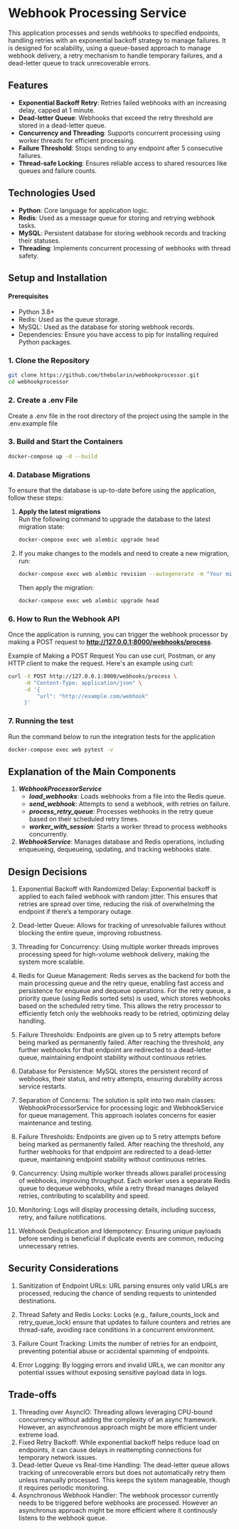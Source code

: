 # Webhook Processing Service
This application processes and sends webhooks to specified endpoints, handling retries with an exponential backoff strategy to manage failures. It is designed for scalability, using a queue-based approach to manage webhook delivery, a retry mechanism to handle temporary failures, and a dead-letter queue to track unrecoverable errors.

## Features

- **Exponential Backoff Retry**: Retries failed webhooks with an increasing delay, capped at 1 minute.
- **Dead-letter Queue**: Webhooks that exceed the retry threshold are stored in a dead-letter queue.
- **Concurrency and Threading**: Supports concurrent processing using worker threads for efficient processing.
- **Failure Threshold**: Stops sending to any endpoint after 5 consecutive failures.
- **Thread-safe Locking**: Ensures reliable access to shared resources like queues and failure counts.

## Technologies Used

- **Python**: Core language for application logic.
- **Redis**: Used as a message queue for storing and retrying webhook tasks.
- **MySQL**: Persistent database for storing webhook records and tracking their statuses.
- **Threading**: Implements concurrent processing of webhooks with thread safety.

## Setup and Installation
#### Prerequisites
- Python 3.8+
- Redis: Used as the queue storage.
- MySQL: Used as the database for storing webhook records.
- Dependencies: Ensure you have access to pip for installing required Python packages.

### 1. Clone the Repository
```sh
git clone https://github.com/thebolarin/webhookprocessor.git
cd webhookprocessor
```

### 2. Create a .env File
Create a .env file in the root directory of the project using the sample in the .env.example file

### 3. Build and Start the Containers
```bash
docker-compose up -d --build
```

### 4. Database Migrations
To ensure that the database is up-to-date before using the application, follow these steps:

1. **Apply the latest migrations**  
   Run the following command to upgrade the database to the latest migration state:
   ```bash
   docker-compose exec web alembic upgrade head
   ```

2. If you make changes to the models and need to create a new migration, run:
   ```bash
   docker-compose exec web alembic revision --autogenerate -m "Your migration message"
   ```
    Then apply the migration:
    ```bash
   docker-compose exec web alembic upgrade head
   ```

### 6. How to Run the Webhook API
Once the application is running, you can trigger the webhook processor by making a POST request to **http://127.0.0.1:8000/webhooks/process**.

Example of Making a POST Request
You can use curl, Postman, or any HTTP client to make the request. Here's an example using curl:

```sh
curl -X POST http://127.0.0.1:8000/webhooks/process \
     -H "Content-Type: application/json" \
     -d '{
         "url": "http://example.com/webhook"
     }'
```
     
### 7. Running the test
Run the command below to run the integration tests for the application
```bash
docker-compose exec web pytest -v
```

## Explanation of the Main Components

1. ***WebhookProcessorService***
    - ***load_webhooks***: Loads webhooks from a file into the Redis queue.
    - ***send_webhook***: Attempts to send a webhook, with retries on failure.
    - ***process_retry_queue***: Processes webhooks in the retry queue based on their scheduled retry times.
    - ***worker_with_session***: Starts a worker thread to process webhooks concurrently.
2. ***WebhookService***:
Manages database and Redis operations, including enqueueing, dequeueing, updating, and tracking webhooks state.

## Design Decisions
1. Exponential Backoff with Randomized Delay: Exponential backoff is applied to each failed webhook with random jitter. This ensures that retries are spread over time, reducing the risk of overwhelming the endpoint if there’s a temporary outage.

2. Dead-letter Queue: Allows for tracking of unresolvable failures without blocking the entire queue, improving robustness.
3. Threading for Concurrency: Using multiple worker threads improves processing speed for high-volume webhook delivery, making the system more scalable.
4. Redis for Queue Management: Redis serves as the backend for both the main processing queue and the retry queue, enabling fast access and persistence for enqueue and dequeue operations. For the retry queue, a priority queue (using Redis sorted sets) is used, which stores webhooks based on the scheduled retry time. This allows the retry processor to efficiently fetch only the webhooks ready to be retried, optimizing delay handling.
8. Failure Thresholds: Endpoints are given up to 5 retry attempts before being marked as permanently failed. After reaching the threshold, any further webhooks for that endpoint are redirected to a dead-letter queue, maintaining endpoint stability without continuous retries.
5. Database for Persistence: MySQL stores the persistent record of webhooks, their status, and retry attempts, ensuring durability across service restarts.
6. Separation of Concerns: The solution is split into two main classes: WebhookProcessorService for processing logic and WebhookService for queue management. This approach isolates concerns for easier maintenance and testing.
7. Failure Thresholds: Endpoints are given up to 5 retry attempts before being marked as permanently failed. After reaching the threshold, any further webhooks for that endpoint are redirected to a dead-letter queue, maintaining endpoint stability without continuous retries.
8. Concurrency: Using multiple worker threads allows parallel processing of webhooks, improving throughput. Each worker uses a separate Redis queue to dequeue webhooks, while a retry thread manages delayed retries, contributing to scalability and speed.
9. Monitoring: Logs will display processing details, including success, retry, and failure notifications.
10. Webhook Deduplication and Idempotency: Ensuring unique payloads before sending is beneficial if duplicate events are common, reducing unnecessary retries.

## Security Considerations
1. Sanitization of Endpoint URLs: URL parsing ensures only valid URLs are processed, reducing the chance of sending requests to unintended destinations.
2. Thread Safety and Redis Locks: Locks (e.g., failure_counts_lock and retry_queue_lock) ensure that updates to failure counters and retries are thread-safe, avoiding race conditions in a concurrent environment.

3. Failure Count Tracking: Limits the number of retries for an endpoint, preventing potential abuse or accidental spamming of endpoints.
4. Error Logging: By logging errors and invalid URLs, we can monitor any potential issues without exposing sensitive payload data in logs.

## Trade-offs
1. Threading over AsyncIO: Threading allows leveraging CPU-bound concurrency without adding the complexity of an async framework. However, an asynchronous approach might be more efficient under extreme load.
2. Fixed Retry Backoff: While exponential backoff helps reduce load on endpoints, it can cause delays in reattempting connections for temporary network issues.
3. Dead-letter Queue vs Real-time Handling: The dead-letter queue allows tracking of unrecoverable errors but does not automatically retry them unless manually processed. This keeps the system manageable, though it requires periodic monitoring.
4. Asynchronous Webhook Handler: The webhook processor currently needs to be triggered before webhooks are processed. However an asynchronus approach might be more efficient where it continously listens to the webhook queue.
